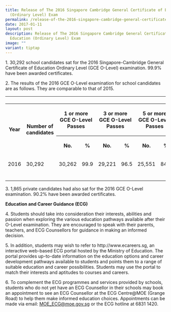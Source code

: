 ```yaml
---
title: Release of The 2016 Singapore Cambridge General Certificate of Education
  (Ordinary Level) Exam
permalink: /release-of-the-2016-singapore-cambridge-general-certificate-of-education-ordinary-level-exam/
date: 2017-01-11
layout: post
description: Release of The 2016 Singapore Cambridge General Certificate of
  Education (Ordinary Level) Exam
image: ""
variant: tiptap
---
```

<p>1. 30,292 school candidates sat for the 2016 Singapore-Cambridge General
Certificate of Education Ordinary Level (GCE O-Level) examination. 99.9%
have been awarded certificates.</p>
<p>2. The results of the 2016 GCE O-Level examination for school candidates
are as follows. They are comparable to that of 2015.</p>
<table style="minWidth: 200px">
<colgroup>
<col>
<col>
<col>
<col>
<col>
<col>
<col>
<col>
</colgroup>
<tbody>
<tr>
<td rowspan="1" colspan="1">
<p></p>
</td>
<td rowspan="1" colspan="1">
<p></p>
</td>
<td rowspan="1" colspan="1">
<p></p>
</td>
<td rowspan="1" colspan="1">
<p></p>
</td>
<td rowspan="1" colspan="1">
<p></p>
</td>
<td rowspan="1" colspan="1">
<p></p>
</td>
<td rowspan="1" colspan="1">
<p></p>
</td>
<td rowspan="1" colspan="1">
<p></p>
</td>
</tr>
<tr>
<th rowspan="2" colspan="1">
<p>Year</p>
</th>
<th rowspan="2" colspan="1">
<p>Number of candidates</p>
</th>
<th rowspan="1" colspan="2">
<p>1 or more GCE O-Level Passes</p>
</th>
<th rowspan="1" colspan="2">
<p>3 or more GCE O-Level Passes</p>
</th>
<th rowspan="1" colspan="2">
<p>5 or more GCE O-Level Passes</p>
</th>
</tr>
<tr>
<th rowspan="1" colspan="1">
<p>No.</p>
</th>
<th rowspan="1" colspan="1">
<p>%</p>
</th>
<th rowspan="1" colspan="1">
<p>No.</p>
</th>
<th rowspan="1" colspan="1">
<p>%</p>
</th>
<th rowspan="1" colspan="1">
<p>No.</p>
</th>
<th rowspan="1" colspan="1">
<p>%</p>
</th>
</tr>
<tr>
<td rowspan="1" colspan="1">
<p>2016</p>
</td>
<td rowspan="1" colspan="1">
<p>30,292</p>
</td>
<td rowspan="1" colspan="1">
<p>30,262</p>
</td>
<td rowspan="1" colspan="1">
<p>99.9</p>
</td>
<td rowspan="1" colspan="1">
<p>29,221</p>
</td>
<td rowspan="1" colspan="1">
<p>96.5</p>
</td>
<td rowspan="1" colspan="1">
<p>25,551</p>
</td>
<td rowspan="1" colspan="1">
<p>84.3</p>
</td>
</tr>
<tr>
<td rowspan="1" colspan="1">
<p></p>
</td>
<td rowspan="1" colspan="1">
<p></p>
</td>
<td rowspan="1" colspan="1">
<p></p>
</td>
<td rowspan="1" colspan="1">
<p></p>
</td>
<td rowspan="1" colspan="1">
<p></p>
</td>
<td rowspan="1" colspan="1">
<p></p>
</td>
<td rowspan="1" colspan="1">
<p></p>
</td>
<td rowspan="1" colspan="1">
<p></p>
</td>
</tr>
</tbody>
</table>
<p>3. 1,865 private candidates had also sat for the 2016 GCE O-Level examination.
90.2% have been awarded certificates.</p>
<p><strong>Education and Career Guidance (ECG)</strong>
</p>
<p>4. Students should take into consideration their interests, abilities
and passion when exploring the various education pathways available after
their O-Level examination. They are encouraged to speak with their parents,
teachers, and ECG Counsellors for guidance in making an informed decision.</p>
<p>5. In addition, students may wish to refer to http://www.ecareers.sg,
an interactive web-based ECG portal hosted by the Ministry of Education.
The portal provides up-to-date information on the education options and
career development pathways available to students and points them to a
range of suitable education and career possibilities. Students may use
the portal to match their interests and aptitudes to courses and careers.</p>
<p>6. To complement the ECG programmes and services provided by schools,
students who do not yet have an ECG Counsellor in their schools may book
an appointment to see an ECG Counsellor at the ECG Centre@MOE (Grange Road)
to help them make informed education choices. Appointments can be made
via email: <a href="mailto:MOE_ECG@moe.gov.sg" rel="noopener noreferrer nofollow" target="_blank">MOE_ECG@moe.gov.sg</a> or
the ECG hotline at 6831 1420.</p>